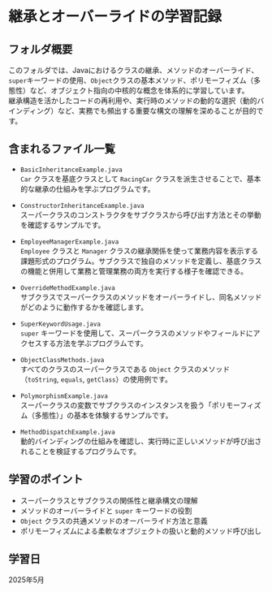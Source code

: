 # 継承とオーバーライドの学習記録

## フォルダ概要  

このフォルダでは、Javaにおけるクラスの継承、メソッドのオーバーライド、`super`キーワードの使用、`Object`クラスの基本メソッド、ポリモーフィズム（多態性）など、オブジェクト指向の中核的な概念を体系的に学習しています。  
継承構造を活かしたコードの再利用や、実行時のメソッドの動的な選択（動的バインディング）など、実務でも頻出する重要な構文の理解を深めることが目的です。  

## 含まれるファイル一覧

- `BasicInheritanceExample.java`  
  `Car` クラスを基底クラスとして `RacingCar` クラスを派生させることで、基本的な継承の仕組みを学ぶプログラムです。

- `ConstructorInheritanceExample.java`  
  スーパークラスのコンストラクタをサブクラスから呼び出す方法とその挙動を確認するサンプルです。

- `EmployeeManagerExample.java`  
  `Employee` クラスと `Manager` クラスの継承関係を使って業務内容を表示する課題形式のプログラム。サブクラスで独自のメソッドを定義し、基底クラスの機能と併用して業務と管理業務の両方を実行する様子を確認できる。  
  
- `OverrideMethodExample.java`  
  サブクラスでスーパークラスのメソッドをオーバーライドし、同名メソッドがどのように動作するかを確認します。

- `SuperKeywordUsage.java`  
  `super` キーワードを使用して、スーパークラスのメソッドやフィールドにアクセスする方法を学ぶプログラムです。

- `ObjectClassMethods.java`  
  すべてのクラスのスーパークラスである `Object` クラスのメソッド（`toString`, `equals`, `getClass`）の使用例です。

- `PolymorphismExample.java`  
  スーパークラスの変数でサブクラスのインスタンスを扱う「ポリモーフィズム（多態性）」の基本を体験するサンプルです。

- `MethodDispatchExample.java`  
  動的バインディングの仕組みを確認し、実行時に正しいメソッドが呼び出されることを検証するプログラムです。

## 学習のポイント

- スーパークラスとサブクラスの関係性と継承構文の理解
- メソッドのオーバーライドと `super` キーワードの役割
- `Object` クラスの共通メソッドのオーバーライド方法と意義
- ポリモーフィズムによる柔軟なオブジェクトの扱いと動的メソッド呼び出し

## 学習日  
2025年5月